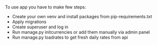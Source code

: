 To use app you have to make few steps:
  - Create your own venv and install packages from pip-requirements.txt
  - Apply migrations
  - Create superuser and log in
  - Run manage.py initcurrencies or add them manually via admin panel
  - Run manage.py loadrates to get fresh daily rates from api